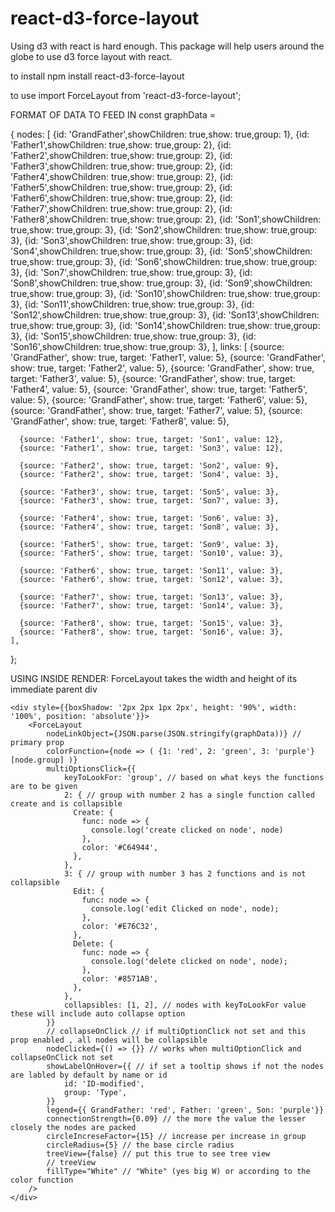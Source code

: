 # react-d3-force-layout
Using d3 with react is hard enough. This package will help users around the globe to use d3 force layout with react.

to install
npm install react-d3-force-layout

to use
import ForceLayout from 'react-d3-force-layout';

FORMAT OF DATA TO FEED IN
const graphData = 

  {
    nodes: [
      {id: 'GrandFather',showChildren: true,show: true,group: 1},
      {id: 'Father1',showChildren: true,show: true,group: 2},
      {id: 'Father2',showChildren: true,show: true,group: 2},
      {id: 'Father3',showChildren: true,show: true,group: 2},
      {id: 'Father4',showChildren: true,show: true,group: 2},
      {id: 'Father5',showChildren: true,show: true,group: 2},
      {id: 'Father6',showChildren: true,show: true,group: 2},
      {id: 'Father7',showChildren: true,show: true,group: 2},
      {id: 'Father8',showChildren: true,show: true,group: 2},
      {id: 'Son1',showChildren: true,show: true,group: 3},
      {id: 'Son2',showChildren: true,show: true,group: 3},
      {id: 'Son3',showChildren: true,show: true,group: 3},
      {id: 'Son4',showChildren: true,show: true,group: 3},
      {id: 'Son5',showChildren: true,show: true,group: 3},
      {id: 'Son6',showChildren: true,show: true,group: 3},
      {id: 'Son7',showChildren: true,show: true,group: 3},
      {id: 'Son8',showChildren: true,show: true,group: 3},
      {id: 'Son9',showChildren: true,show: true,group: 3},
      {id: 'Son10',showChildren: true,show: true,group: 3},
      {id: 'Son11',showChildren: true,show: true,group: 3},
      {id: 'Son12',showChildren: true,show: true,group: 3},
      {id: 'Son13',showChildren: true,show: true,group: 3},
      {id: 'Son14',showChildren: true,show: true,group: 3},
      {id: 'Son15',showChildren: true,show: true,group: 3},
      {id: 'Son16',showChildren: true,show: true,group: 3},
    ],
    links: [
      {source: 'GrandFather', show: true, target: 'Father1', value: 5},
      {source: 'GrandFather', show: true, target: 'Father2', value: 5},
      {source: 'GrandFather', show: true, target: 'Father3', value: 5},
      {source: 'GrandFather', show: true, target: 'Father4', value: 5},
      {source: 'GrandFather', show: true, target: 'Father5', value: 5},
      {source: 'GrandFather', show: true, target: 'Father6', value: 5},
      {source: 'GrandFather', show: true, target: 'Father7', value: 5},
      {source: 'GrandFather', show: true, target: 'Father8', value: 5},

      {source: 'Father1', show: true, target: 'Son1', value: 12},
      {source: 'Father1', show: true, target: 'Son3', value: 12},

      {source: 'Father2', show: true, target: 'Son2', value: 9},
      {source: 'Father2', show: true, target: 'Son4', value: 3},

      {source: 'Father3', show: true, target: 'Son5', value: 3},
      {source: 'Father3', show: true, target: 'Son7', value: 3},

      {source: 'Father4', show: true, target: 'Son6', value: 3},
      {source: 'Father4', show: true, target: 'Son8', value: 3},

      {source: 'Father5', show: true, target: 'Son9', value: 3},
      {source: 'Father5', show: true, target: 'Son10', value: 3},

      {source: 'Father6', show: true, target: 'Son11', value: 3},
      {source: 'Father6', show: true, target: 'Son12', value: 3},

      {source: 'Father7', show: true, target: 'Son13', value: 3},
      {source: 'Father7', show: true, target: 'Son14', value: 3},

      {source: 'Father8', show: true, target: 'Son15', value: 3},
      {source: 'Father8', show: true, target: 'Son16', value: 3},
    ],
  };

USING INSIDE RENDER:
ForceLayout takes the width and height of its immediate parent div


    <div style={{boxShadow: '2px 2px 1px 2px', height: '90%', width: '100%', position: 'absolute'}}>
        <ForceLayout
            nodeLinkObject={JSON.parse(JSON.stringify(graphData))} // primary prop
            colorFunction={node => ( {1: 'red', 2: 'green', 3: 'purple'}[node.group] )}
            multiOptionsClick={{
                keyToLookFor: 'group', // based on what keys the functions are to be given
                2: { // group with number 2 has a single function called create and is collapsible
                  Create: {
                    func: node => {
                      console.log('create clicked on node', node)
                    },
                    color: '#C64944',
                  },
                },
                3: { // group with number 3 has 2 functions and is not collapsible
                  Edit: {
                    func: node => {
                      console.log('edit Clicked on node', node);
                    },
                    color: '#E76C32',
                  },
                  Delete: {
                    func: node => {
                      console.log('delete clicked on node', node);
                    },
                    color: '#8571AB',
                  },
                },
                collapsibles: [1, 2], // nodes with keyToLookFor value these will include auto collapse option
            }}
            // collapseOnClick // if multiOptionClick not set and this prop enabled , all nodes will be collapsible
            nodeClicked={() => {}} // works when multiOptionClick and collapseOnClick not set
            showLabelOnHover={{ // if set a tooltip shows if not the nodes are labled by default by name or id
                id: 'ID-modified',
                group: 'Type',
            }}
            legend={{ GrandFather: 'red', Father: 'green', Son: 'purple'}}
            connectionStrength={0.09} // the more the value the lesser closely the nodes are packed
            circleIncreseFactor={15} // increase per increase in group
            circleRadius={5} // the base circle radius
            treeView={false} // put this true to see tree view
            // treeView
            fillType="White" // "White" (yes big W) or according to the color function
        />   
    </div>